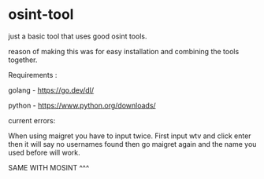 # osint-tool

just a basic tool that uses good osint tools.

reason of making this was for easy installation and combining the tools together.

Requirements :

golang - https://go.dev/dl/

python - https://www.python.org/downloads/


current errors:

When using maigret you have to input twice. First input wtv and click enter then it will say no usernames found then go maigret again and the name you used before will work.

SAME WITH MOSINT ^^^

